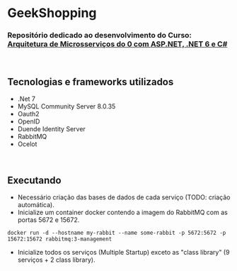 # GeekShopping
### Repositório dedicado ao desenvolvimento do Curso: [Arquitetura de Microsserviços do 0 com ASP.NET, .NET 6 e C#](https://www.udemy.com/course/microservices-do-0-a-gcp-com-dot-net-6-kubernetes-e-docker/)

<br/>

## Tecnologias e frameworks utilizados

- .Net 7
- MySQL Community Server 8.0.35 
- Oauth2
- OpenID
- Duende Identity Server
- RabbitMQ
- Ocelot

<br/>

## Executando

- Necessário criação das bases de dados de cada serviço (TODO: criação automática).
- Inicialize um container docker contendo a imagem do RabbitMQ com as portas 5672 e 15672.
```
docker run -d --hostname my-rabbit --name some-rabbit -p 5672:5672 -p 15672:15672 rabbitmq:3-management
```
- Inicialize todos os serviços (Multiple Startup) exceto as "class library" (9 serviços + 2 class library).

<br/>

